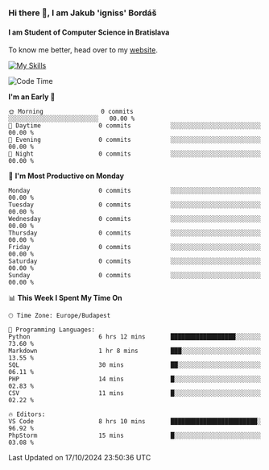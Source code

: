 ### Hi there 👋, I am Jakub 'igniss' Bordáš

#### I am Student of Computer Science in Bratislava
To know me better, head over to my [website](https://bordas.sk).

[![My Skills](https://skillicons.dev/icons?i=js,html,css,figma,svelte,java,kotlin,python,postgresql,typescript,nest,nodejs)](https://bordas.sk)


<!--START_SECTION:waka-->
![Code Time](http://img.shields.io/badge/Code%20Time-1%2C547%20hrs%205%20mins-blue)

**I'm an Early 🐤** 

```text
🌞 Morning                0 commits           ░░░░░░░░░░░░░░░░░░░░░░░░░   00.00 % 
🌆 Daytime                0 commits           ░░░░░░░░░░░░░░░░░░░░░░░░░   00.00 % 
🌃 Evening                0 commits           ░░░░░░░░░░░░░░░░░░░░░░░░░   00.00 % 
🌙 Night                  0 commits           ░░░░░░░░░░░░░░░░░░░░░░░░░   00.00 % 
```
📅 **I'm Most Productive on Monday** 

```text
Monday                   0 commits           ░░░░░░░░░░░░░░░░░░░░░░░░░   00.00 % 
Tuesday                  0 commits           ░░░░░░░░░░░░░░░░░░░░░░░░░   00.00 % 
Wednesday                0 commits           ░░░░░░░░░░░░░░░░░░░░░░░░░   00.00 % 
Thursday                 0 commits           ░░░░░░░░░░░░░░░░░░░░░░░░░   00.00 % 
Friday                   0 commits           ░░░░░░░░░░░░░░░░░░░░░░░░░   00.00 % 
Saturday                 0 commits           ░░░░░░░░░░░░░░░░░░░░░░░░░   00.00 % 
Sunday                   0 commits           ░░░░░░░░░░░░░░░░░░░░░░░░░   00.00 % 
```


📊 **This Week I Spent My Time On** 

```text
🕑︎ Time Zone: Europe/Budapest

💬 Programming Languages: 
Python                   6 hrs 12 mins       ██████████████████░░░░░░░   73.60 % 
Markdown                 1 hr 8 mins         ███░░░░░░░░░░░░░░░░░░░░░░   13.55 % 
SQL                      30 mins             ██░░░░░░░░░░░░░░░░░░░░░░░   06.11 % 
PHP                      14 mins             █░░░░░░░░░░░░░░░░░░░░░░░░   02.83 % 
CSV                      11 mins             █░░░░░░░░░░░░░░░░░░░░░░░░   02.22 % 

🔥 Editors: 
VS Code                  8 hrs 10 mins       ████████████████████████░   96.92 % 
PhpStorm                 15 mins             █░░░░░░░░░░░░░░░░░░░░░░░░   03.08 % 
```


 Last Updated on 17/10/2024 23:50:36 UTC
<!--END_SECTION:waka-->

